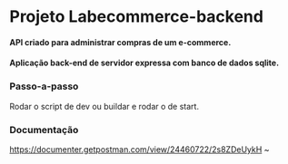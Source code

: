 
# Projeto Labecommerce-backend

#### API criado para administrar compras de um e-commerce. <br>

#### Aplicação back-end de servidor expressa com banco de dados sqlite.

### Passo-a-passo
Rodar o script de dev ou buildar e rodar o de start.

### Documentação
https://documenter.getpostman.com/view/24460722/2s8ZDeUykH
 ~
